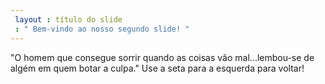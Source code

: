 ```yaml
---
 layout : título do slide
 : " Bem-vindo ao nosso segundo slide! "
---
```

"O homem que consegue sorrir quando as coisas vão mal...lembou-se de algém em quem botar a culpa." 
Use a seta para a esquerda para voltar!